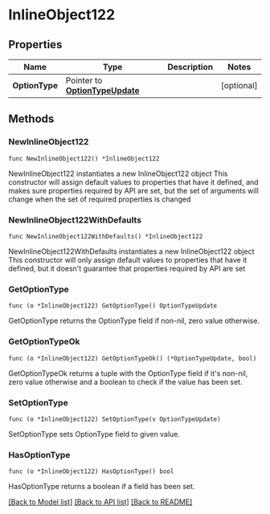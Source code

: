 # InlineObject122

## Properties

Name | Type | Description | Notes
------------ | ------------- | ------------- | -------------
**OptionType** | Pointer to [**OptionTypeUpdate**](optionTypeUpdate.md) |  | [optional] 

## Methods

### NewInlineObject122

`func NewInlineObject122() *InlineObject122`

NewInlineObject122 instantiates a new InlineObject122 object
This constructor will assign default values to properties that have it defined,
and makes sure properties required by API are set, but the set of arguments
will change when the set of required properties is changed

### NewInlineObject122WithDefaults

`func NewInlineObject122WithDefaults() *InlineObject122`

NewInlineObject122WithDefaults instantiates a new InlineObject122 object
This constructor will only assign default values to properties that have it defined,
but it doesn't guarantee that properties required by API are set

### GetOptionType

`func (o *InlineObject122) GetOptionType() OptionTypeUpdate`

GetOptionType returns the OptionType field if non-nil, zero value otherwise.

### GetOptionTypeOk

`func (o *InlineObject122) GetOptionTypeOk() (*OptionTypeUpdate, bool)`

GetOptionTypeOk returns a tuple with the OptionType field if it's non-nil, zero value otherwise
and a boolean to check if the value has been set.

### SetOptionType

`func (o *InlineObject122) SetOptionType(v OptionTypeUpdate)`

SetOptionType sets OptionType field to given value.

### HasOptionType

`func (o *InlineObject122) HasOptionType() bool`

HasOptionType returns a boolean if a field has been set.


[[Back to Model list]](../README.md#documentation-for-models) [[Back to API list]](../README.md#documentation-for-api-endpoints) [[Back to README]](../README.md)


